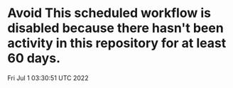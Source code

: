 # Avoid This scheduled workflow is disabled because there hasn't been activity in this repository for at least 60 days.
Fri Jul  1 03:30:51 UTC 2022
